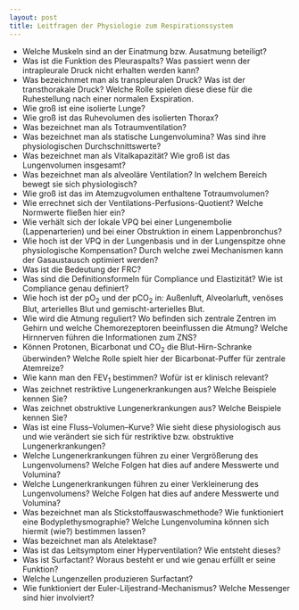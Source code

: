 ```yaml
---
layout: post
title: Leitfragen der Physiologie zum Respirationssystem
---
```


- Welche Muskeln sind an der Einatmung bzw. Ausatmung beteiligt?
- Was ist die Funktion des Pleuraspalts? Was passiert wenn der intrapleurale Druck nicht erhalten werden kann?
- Was bezeichnmet man als transpleuralen Druck? Was ist der transthorakale Druck? Welche Rolle spielen diese diese für die Ruhestellung nach einer normalen Exspiration.
- Wie groß ist eine isolierte Lunge?
- Wie groß ist das Ruhevolumen des isolierten Thorax?
- Was bezeichnet man als Totraumventilation?
- Was bezeichnet man als statische Lungenvolumina? Was sind ihre physiologischen Durchschnittswerte?
- Was bezeichnet man als Vitalkapazität? Wie groß ist das Lungenvolumen insgesamt?
- Was bezeichnet man als alveoläre Ventilation? In welchem Bereich bewegt sie sich physiologisch?
- Wie groß ist das im Atemzugvolumen enthaltene Totraumvolumen?
- Wie errechnet sich der Ventilations-Perfusions-Quotient? Welche Normwerte fließen hier ein?
- Wie verhält sich der lokale VPQ bei einer Lungenembolie (Lappenarterien) und bei einer Obstruktion in einem Lappenbronchus?
- Wie hoch ist der VPQ in der Lungenbasis und in der Lungenspitze ohne physiologische Kompensation? Durch welche zwei Mechanismen kann der Gasaustausch optimiert werden?
- Was ist die Bedeutung der FRC?
- Was sind die Definitionsformeln für Compliance und Elastizität? Wie ist Compliance genau definiert?
- Wie hoch ist der pO<sub>2</sub> und der pCO<sub>2</sub> in: Außenluft, Alveolarluft, venöses Blut, arterielles Blut und gemischt-arterielles Blut.
- Wie wird die Atmung reguliert? Wo befinden sich zentrale Zentren im Gehirn und welche Chemorezeptoren beeinflussen die Atmung? Welche Hirnnerven führen die Informationen zum ZNS?
- Können Protonen, Bicarbonat und CO<sub>2</sub> die Blut-Hirn-Schranke überwinden? Welche Rolle spielt hier der Bicarbonat-Puffer für zentrale Atemreize?
- Wie kann man den FEV<sub>1</sub> bestimmen? Wofür ist er klinisch relevant?
- Was zeichnet restriktive Lungenerkrankungen aus? Welche Beispiele kennen Sie?
- Was zeichnet obstruktive Lungenerkrankungen aus? Welche Beispiele kennen Sie?
- Was ist eine Fluss–Volumen–Kurve? Wie sieht diese physiologisch aus und wie verändert sie sich für restriktive bzw. obstruktive Lungenerkrankungen?
- Welche Lungenerkrankungen führen zu einer Vergrößerung des Lungenvolumens? Welche Folgen hat dies auf andere Messwerte und Volumina?
- Welche Lungenerkrankungen führen zu einer Verkleinerung des Lungenvolumens? Welche Folgen hat dies auf andere Messwerte und Volumina?
- Was bezeichnet man als Stickstoffauswaschmethode? Wie funktioniert eine Bodyplethysmographie? Welche Lungenvolumina können sich hiermit (wie?) bestimmen lassen?
- Was bezeichnet man als Atelektase?
- Was ist das Leitsymptom einer Hyperventilation? Wie entsteht dieses?
- Was ist Surfactant? Woraus besteht er und wie genau erfüllt er seine Funktion?
- Welche Lungenzellen produzieren Surfactant?
- Wie funktioniert der Euler-Liljestrand-Mechanismus? Welche Messenger sind hier involviert?

